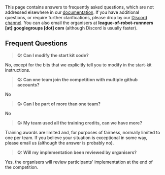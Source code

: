 This page contains answers to frequently asked questions, which are not addressed elsewhere in our [documentation](http://leagueofrobotrunners.org/resources). If you have additional questions, or require further clarifications, please drop by our [Discord channel](https://discord.gg/CEYT4g4raR). You can also email the organisers at **league-of-robot-runnners [at] googlegroups [dot] com** (although Discord is usually faster).

## Frequent Questions

> **Q: Can I modify the start kit code?**

No, except for the bits that we explicitly tell you to modify in the start-kit instructions.

> **Q: Can one team join the competition with multiple github accounts?**

No

> **Q: Can I be part of more than one team?**

No

> **Q: My team used all the training credits, can we have more?**

Training awards are limited and, for purposes of fairness, normally limited to one per team. If you believe your situation is exceptional in some way, please email us (although the answer is probably no). 

> **Q: Will my implementation been reviewed by organisers?**

Yes, the organisers will review participants' implementation at the end of the competition.
